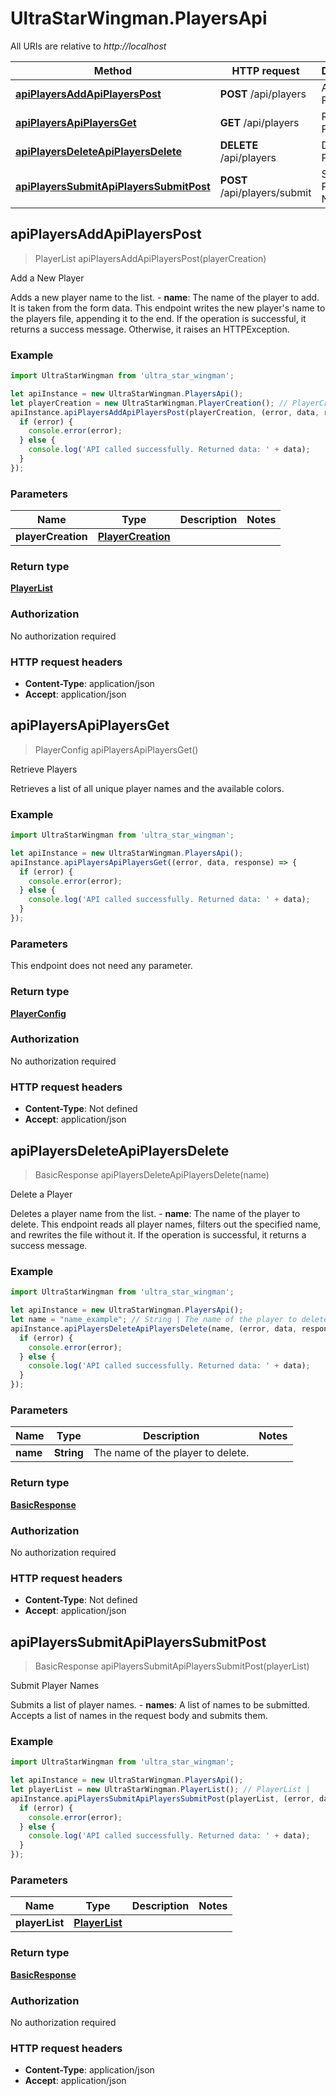 # UltraStarWingman.PlayersApi

All URIs are relative to *http://localhost*

Method | HTTP request | Description
------------- | ------------- | -------------
[**apiPlayersAddApiPlayersPost**](PlayersApi.md#apiPlayersAddApiPlayersPost) | **POST** /api/players | Add a New Player
[**apiPlayersApiPlayersGet**](PlayersApi.md#apiPlayersApiPlayersGet) | **GET** /api/players | Retrieve Players
[**apiPlayersDeleteApiPlayersDelete**](PlayersApi.md#apiPlayersDeleteApiPlayersDelete) | **DELETE** /api/players | Delete a Player
[**apiPlayersSubmitApiPlayersSubmitPost**](PlayersApi.md#apiPlayersSubmitApiPlayersSubmitPost) | **POST** /api/players/submit | Submit Player Names



## apiPlayersAddApiPlayersPost

> PlayerList apiPlayersAddApiPlayersPost(playerCreation)

Add a New Player

Adds a new player name to the list.  - **name**: The name of the player to add. It is taken from the form data.  This endpoint writes the new player&#39;s name to the players file, appending it to the end. If the operation is successful, it returns a success message. Otherwise, it raises an HTTPException.

### Example

```javascript
import UltraStarWingman from 'ultra_star_wingman';

let apiInstance = new UltraStarWingman.PlayersApi();
let playerCreation = new UltraStarWingman.PlayerCreation(); // PlayerCreation | 
apiInstance.apiPlayersAddApiPlayersPost(playerCreation, (error, data, response) => {
  if (error) {
    console.error(error);
  } else {
    console.log('API called successfully. Returned data: ' + data);
  }
});
```

### Parameters


Name | Type | Description  | Notes
------------- | ------------- | ------------- | -------------
 **playerCreation** | [**PlayerCreation**](PlayerCreation.md)|  | 

### Return type

[**PlayerList**](PlayerList.md)

### Authorization

No authorization required

### HTTP request headers

- **Content-Type**: application/json
- **Accept**: application/json


## apiPlayersApiPlayersGet

> PlayerConfig apiPlayersApiPlayersGet()

Retrieve Players

Retrieves a list of all unique player names and the available colors.

### Example

```javascript
import UltraStarWingman from 'ultra_star_wingman';

let apiInstance = new UltraStarWingman.PlayersApi();
apiInstance.apiPlayersApiPlayersGet((error, data, response) => {
  if (error) {
    console.error(error);
  } else {
    console.log('API called successfully. Returned data: ' + data);
  }
});
```

### Parameters

This endpoint does not need any parameter.

### Return type

[**PlayerConfig**](PlayerConfig.md)

### Authorization

No authorization required

### HTTP request headers

- **Content-Type**: Not defined
- **Accept**: application/json


## apiPlayersDeleteApiPlayersDelete

> BasicResponse apiPlayersDeleteApiPlayersDelete(name)

Delete a Player

Deletes a player name from the list.  - **name**: The name of the player to delete.  This endpoint reads all player names, filters out the specified name, and rewrites the file without it. If the operation is successful, it returns a success message.

### Example

```javascript
import UltraStarWingman from 'ultra_star_wingman';

let apiInstance = new UltraStarWingman.PlayersApi();
let name = "name_example"; // String | The name of the player to delete.
apiInstance.apiPlayersDeleteApiPlayersDelete(name, (error, data, response) => {
  if (error) {
    console.error(error);
  } else {
    console.log('API called successfully. Returned data: ' + data);
  }
});
```

### Parameters


Name | Type | Description  | Notes
------------- | ------------- | ------------- | -------------
 **name** | **String**| The name of the player to delete. | 

### Return type

[**BasicResponse**](BasicResponse.md)

### Authorization

No authorization required

### HTTP request headers

- **Content-Type**: Not defined
- **Accept**: application/json


## apiPlayersSubmitApiPlayersSubmitPost

> BasicResponse apiPlayersSubmitApiPlayersSubmitPost(playerList)

Submit Player Names

Submits a list of player names.  - **names**: A list of names to be submitted.  Accepts a list of names in the request body and submits them.

### Example

```javascript
import UltraStarWingman from 'ultra_star_wingman';

let apiInstance = new UltraStarWingman.PlayersApi();
let playerList = new UltraStarWingman.PlayerList(); // PlayerList | 
apiInstance.apiPlayersSubmitApiPlayersSubmitPost(playerList, (error, data, response) => {
  if (error) {
    console.error(error);
  } else {
    console.log('API called successfully. Returned data: ' + data);
  }
});
```

### Parameters


Name | Type | Description  | Notes
------------- | ------------- | ------------- | -------------
 **playerList** | [**PlayerList**](PlayerList.md)|  | 

### Return type

[**BasicResponse**](BasicResponse.md)

### Authorization

No authorization required

### HTTP request headers

- **Content-Type**: application/json
- **Accept**: application/json

